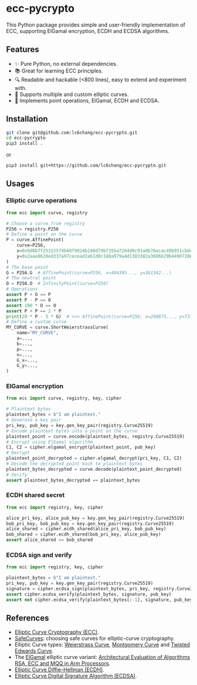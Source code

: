 # ecc-pycrypto
This Python package provides simple and user-friendly implementation of ECC, supporting ElGamal encryption, ECDH and ECDSA algorithms.

## Features

+ ✨ Pure Python, no external dependencies.
+ 📚 Great for learning ECC principles.
+ 🔍 Readable and hackable (<800 lines), easy to extend and experiment with.
+ 📐 Supports multiple and custom elliptic curves.
+ 🔢 Implements point operations, ElGamal, ECDH and ECDSA.


## Installation

```bash
git clone git@github.com:lc6chang/ecc-pycrypto.git
cd ecc-pycrypto
pip3 install .
```

or

```bash
pip3 install git+https://github.com/lc6chang/ecc-pycrypto.git
```

## Usages

### Elliptic curve operations

```python
from ecc import curve, registry

# Choose a curve from registry
P256 = registry.P256
# Define a point on the curve
P = curve.AffinePoint(
    curve=P256,
    x=0x9d8b7f25322574b60f9914b240d79bf35ba7284d0c93a0b76acac49b931cbde6,
    y=0x2aae8628ed337a97cecead2e61d0c188a979a4d1383382a3696b29b449072069,
)
# The base point
G = P256.G  # AffinePoint(curve=P256, x=484395..., y=361342...)
# The neutral point
O = P256.O  # InfinityPoint(curve=P256)
# Operations
assert P + O == P
assert P - P == O
assert 100 * O == O
assert P + P == 2 * P
print(20 * P - 5 * G)  # >>> AffinePoint(curve=P256, x=280875..., y=737429...)
# Define a custom curve
MY_CURVE = curve.ShortWeierstrassCurve(
    name="MY_CURVE",
    a=...,
    b=...,
    p=...,
    n=...,
    G_x=...,
    G_y=...,
)
```


### ElGamal encryption

```python
from ecc import curve, registry, key, cipher

# Plaintext bytes
plaintext_bytes = b"I am plaintext."
# Generate a key pair
pri_key, pub_key = key.gen_key_pair(registry.Curve25519)
# Encode plaintext bytes into a point on the curve
plaintext_point = curve.encode(plaintext_bytes, registry.Curve25519)
# Encrypt using ElGamal algorithm
C1, C2 = cipher.elgamal_encrypt(plaintext_point, pub_key)
# Decrypt
plaintext_point_decrypted = cipher.elgamal_decrypt(pri_key, C1, C2)
# Decode the decrypted point back to plaintext bytes
plaintext_bytes_decrypted = curve.decode(plaintext_point_decrypted)
# Verify
assert plaintext_bytes_decrypted == plaintext_bytes
```

### ECDH shared secret

```python
from ecc import registry, key, cipher

alice_pri_key, alice_pub_key = key.gen_key_pair(registry.Curve25519)
bob_pri_key, bob_pub_key = key.gen_key_pair(registry.Curve25519)
alice_shared = cipher.ecdh_shared(alice_pri_key, bob_pub_key)
bob_shared = cipher.ecdh_shared(bob_pri_key, alice_pub_key)
assert alice_shared == bob_shared
```

### ECDSA sign and verify

```python
from ecc import registry, key, cipher

plaintext_bytes = b"I am plaintext."
pri_key, pub_key = key.gen_key_pair(registry.Curve25519)
signature = cipher.ecdsa_sign(plaintext_bytes, pri_key, registry.Curve25519)
assert cipher.ecdsa_verify(plaintext_bytes, signature, pub_key)
assert not cipher.ecdsa_verify(plaintext_bytes[:-1], signature, pub_key)
```

## References

+ [Elliptic Curve Cryptography (ECC)](https://en.wikipedia.org/wiki/Elliptic-curve_cryptography).
+ [SafeCurves](https://safecurves.cr.yp.to/): choosing safe curves for elliptic-curve cryptography.
+ Elliptic Curve types: [Weierstrass Curve](https://en.wikipedia.org/wiki/Elliptic_curve), [Montgomery Curve](https://en.wikipedia.org/wiki/Montgomery_curve) and [Twisted Edwards Curve](https://en.wikipedia.org/wiki/Twisted_Edwards_curve).
+ The [ElGamal](https://en.wikipedia.org/wiki/ElGamal_encryption) elliptic curve variant: [Architectural Evaluation of Algorithms RSA, ECC and MQQ in Arm Processors](https://www.researchgate.net/publication/269672660_Architectural_Evaluation_of_Algorithms_RSA_ECC_and_MQQ_in_Arm_Processors).
+ [Elliptic Curve Diffie–Hellman (ECDH)](https://en.wikipedia.org/wiki/Elliptic-curve_Diffie%E2%80%93Hellman).
+ [Elliptic Curve Digital Signature Algorithm (ECDSA)](https://en.wikipedia.org/wiki/Elliptic_Curve_Digital_Signature_Algorithm).
